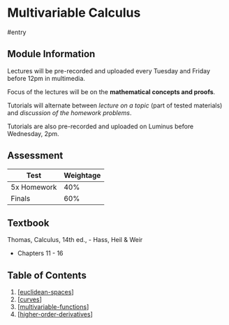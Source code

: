 # Multivariable Calculus

#entry

## Module Information
Lectures will be pre-recorded and uploaded every Tuesday and Friday before 12pm in multimedia.

Focus of the lectures will be on the **mathematical concepts and proofs**.

Tutorials will alternate between _lecture on a topic_ (part of tested materials) and _discussion of the homework problems_.

Tutorials are also pre-recorded and uploaded on Luminus before Wednesday, 2pm.

## Assessment

| Test        | Weightage |
| ----------- | --------- |
| 5x Homework | 40%       |
| Finals      | 60%       |

## Textbook

Thomas, Calculus, 14th ed., - Hass, Heil & Weir
- Chapters 11 - 16

## Table of Contents
1. [[euclidean-spaces]]
2. [[curves]]
3. [[multivariable-functions]]
4. [[higher-order-derivatives]]

[//begin]: # "Autogenerated link references for markdown compatibility"
[euclidean-spaces]: euclidean-spaces "Euclidean Spaces"
[curves]: curves "Curves in $\R^n$"
[multivariable-functions]: multivariable-functions "Multivariable Functions"
[higher-order-derivatives]: higher-order-derivatives "Higher Order Derivatives"
[//end]: # "Autogenerated link references"